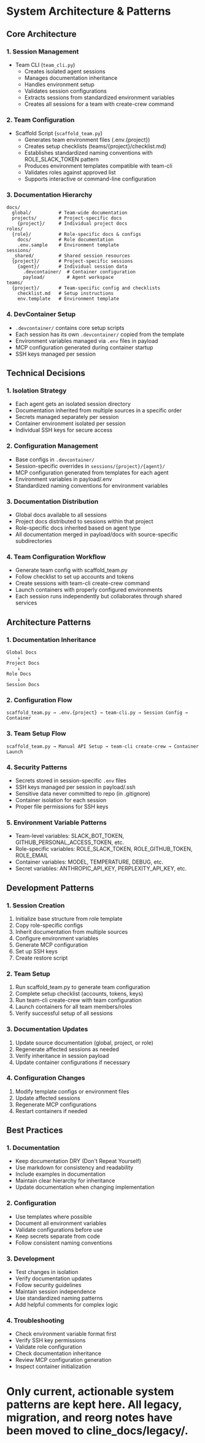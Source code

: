 # System Architecture & Patterns

## Core Architecture

### 1. Session Management
- Team CLI (`team_cli.py`)
  - Creates isolated agent sessions
  - Manages documentation inheritance
  - Handles environment setup
  - Validates session configurations
  - Extracts sessions from standardized environment variables
  - Creates all sessions for a team with create-crew command

### 2. Team Configuration
- Scaffold Script (`scaffold_team.py`)
  - Generates team environment files (.env.{project})
  - Creates setup checklists (teams/{project}/checklist.md)
  - Establishes standardized naming conventions with ROLE_SLACK_TOKEN pattern
  - Produces environment templates compatible with team-cli
  - Validates roles against approved list
  - Supports interactive or command-line configuration

### 3. Documentation Hierarchy
```
docs/
  global/          # Team-wide documentation
  projects/        # Project-specific docs
    {project}/     # Individual project docs
roles/
  {role}/          # Role-specific docs & configs
    docs/          # Role documentation
    .env.sample    # Environment template
sessions/
  _shared/         # Shared session resources
  {project}/       # Project-specific sessions
    {agent}/       # Individual session data
      .devcontainer/  # Container configuration
      payload/        # Agent workspace
teams/
  {project}/       # Team-specific config and checklists
    checklist.md   # Setup instructions
    env.template   # Environment template
```

### 4. DevContainer Setup
- `.devcontainer/` contains core setup scripts
- Each session has its own `.devcontainer/` copied from the template
- Environment variables managed via `.env` files in payload
- MCP configuration generated during container startup
- SSH keys managed per session

## Technical Decisions

### 1. Isolation Strategy
- Each agent gets an isolated session directory
- Documentation inherited from multiple sources in a specific order
- Secrets managed separately per session
- Container environment isolated per session
- Individual SSH keys for secure access

### 2. Configuration Management
- Base configs in `.devcontainer/`
- Session-specific overrides in `sessions/{project}/{agent}/`
- MCP configuration generated from templates for each agent
- Environment variables in payload/.env
- Standardized naming conventions for environment variables

### 3. Documentation Distribution
- Global docs available to all sessions
- Project docs distributed to sessions within that project
- Role-specific docs inherited based on agent type
- All documentation merged in payload/docs with source-specific subdirectories

### 4. Team Configuration Workflow
- Generate team config with scaffold_team.py
- Follow checklist to set up accounts and tokens
- Create sessions with team-cli create-crew command
- Launch containers with properly configured environments
- Each session runs independently but collaborates through shared services

## Architecture Patterns

### 1. Documentation Inheritance
```
Global Docs
    ↓
Project Docs
    ↓
Role Docs
    ↓
Session Docs
```

### 2. Configuration Flow
```
scaffold_team.py → .env.{project} → team-cli.py → Session Config → Container
```

### 3. Team Setup Flow
```
scaffold_team.py → Manual API Setup → team-cli create-crew → Container Launch
```

### 4. Security Patterns
- Secrets stored in session-specific `.env` files
- SSH keys managed per session in payload/.ssh
- Sensitive data never committed to repo (in .gitignore)
- Container isolation for each session
- Proper file permissions for SSH keys

### 5. Environment Variable Patterns
- Team-level variables: SLACK_BOT_TOKEN, GITHUB_PERSONAL_ACCESS_TOKEN, etc.
- Role-specific variables: ROLE_SLACK_TOKEN, ROLE_GITHUB_TOKEN, ROLE_EMAIL
- Container variables: MODEL, TEMPERATURE, DEBUG, etc.
- Secret variables: ANTHROPIC_API_KEY, PERPLEXITY_API_KEY, etc.

## Development Patterns

### 1. Session Creation
1. Initialize base structure from role template
2. Copy role-specific configs 
3. Inherit documentation from multiple sources
4. Configure environment variables
5. Generate MCP configuration
6. Set up SSH keys
7. Create restore script

### 2. Team Setup
1. Run scaffold_team.py to generate team configuration
2. Complete setup checklist (accounts, tokens, keys)
3. Run team-cli create-crew with team configuration
4. Launch containers for all team members/roles
5. Verify successful setup of all sessions

### 3. Documentation Updates
1. Update source documentation (global, project, or role)
2. Regenerate affected sessions as needed
3. Verify inheritance in session payload
4. Update container configurations if necessary

### 4. Configuration Changes
1. Modify template configs or environment files
2. Update affected sessions
3. Regenerate MCP configurations
4. Restart containers if needed

## Best Practices

### 1. Documentation
- Keep documentation DRY (Don't Repeat Yourself)
- Use markdown for consistency and readability
- Include examples in documentation
- Maintain clear hierarchy for inheritance
- Update documentation when changing implementation

### 2. Configuration
- Use templates where possible
- Document all environment variables
- Validate configurations before use
- Keep secrets separate from code
- Follow consistent naming conventions

### 3. Development
- Test changes in isolation
- Verify documentation updates
- Follow security guidelines
- Maintain session independence
- Use standardized naming patterns
- Add helpful comments for complex logic

### 4. Troubleshooting
- Check environment variable format first
- Verify SSH key permissions
- Validate role configuration
- Check documentation inheritance
- Review MCP configuration generation
- Inspect container initialization 

# Only current, actionable system patterns are kept here. All legacy, migration, and reorg notes have been moved to cline_docs/legacy/. 